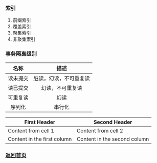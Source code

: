 ### 索引
1. 前缀索引
2. 覆盖索引
3. 聚集索引
4. 非聚集索引

### 事务隔离级别  

| 名称 | 描述 |  
| :--: | :--: |  
| 读未提交 |  脏读，幻读，不可重复读  |  
| 读已提交 |  幻读，不可重复读  |  
| 可重复读 |  幻读  |  
| 序列化   | 串行化 |  

First Header | Second Header
------------ | -------------
Content from cell 1 | Content from cell 2
Content in the first column | Content in the second column

### [返回首页](./../README.md)
